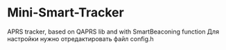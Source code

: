 # Mini-Smart-Tracker

APRS tracker, based on QAPRS lib and with SmartBeaconing function
Для настройки нужно отредактировать файл config.h
